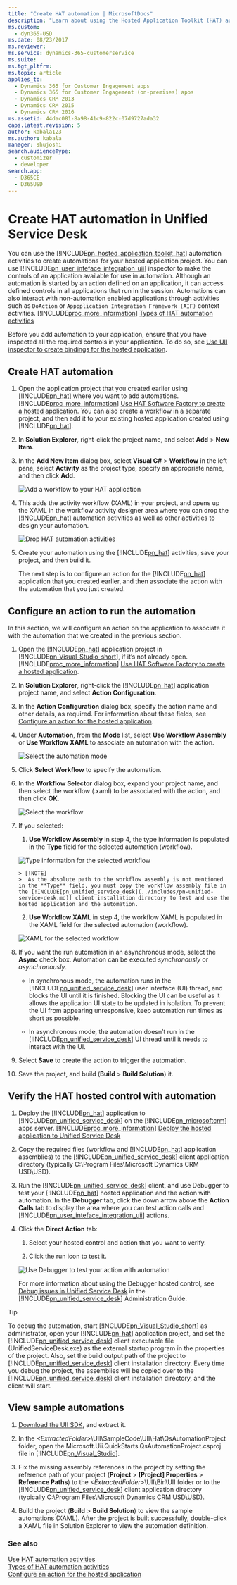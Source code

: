 ```yaml
---
title: "Create HAT automation | MicrosoftDocs"
description: "Learn about using the Hosted Application Toolkit (HAT) automation activities to create automations for your hosted application project. You can use User Interface Integration (UII) inspector to make the controls of an application available for use in automation."
ms.custom: 
  - dyn365-USD
ms.date: 08/23/2017
ms.reviewer: 
ms.service: dynamics-365-customerservice
ms.suite: 
ms.tgt_pltfrm: 
ms.topic: article
applies_to: 
  - Dynamics 365 for Customer Engagement apps
  - Dynamics 365 for Customer Engagement (on-premises) apps
  - Dynamics CRM 2013
  - Dynamics CRM 2015
  - Dynamics CRM 2016
ms.assetid: 44dac081-8a98-41c9-822c-07d9727ada32
caps.latest.revision: 5
author: kabala123
ms.author: kabala
manager: shujoshi
search.audienceType: 
  - customizer
  - developer
search.app: 
  - D365CE
  - D365USD
---
```

# Create HAT automation in Unified Service Desk
You can use the [!INCLUDE[pn_hosted_application_toolkit_hat](../includes/pn-hosted-application-toolkit-hat.md)] automation activities to create automations for your hosted application project. You can use [!INCLUDE[pn_user_inteface_integration_uii](../includes/pn-user-interface-integration-uii.md)] inspector to make the controls of an application available for use in automation. Although an automation is started by an action defined on an application, it can access defined controls in all applications that run in the session. Automations can also interact with non-automation enabled applications through activities such as `DoAction` or `Apppplication Integration Framework (AIF)` context activities. [!INCLUDE[proc_more_information](../includes/proc-more-information.md)] [Types of HAT automation activities](../unified-service-desk/types-of-hat-automation-activities.md)  
  
 Before you add automation to your application, ensure that you have inspected all the required controls in your application. To do so, see [Use UII inspector to create bindings for the hosted application](../unified-service-desk/use-uii-inspector-create-bindings-hosted-application.md).  
  
<a name="CreateAutomation"></a>   
## Create HAT automation  
  
1. Open the application project that you created earlier using [!INCLUDE[pn_hat](../includes/pn-hat.md)] where you want to add automations. [!INCLUDE[proc_more_information](../includes/proc-more-information.md)] [Use HAT Software Factory to create a hosted application](../unified-service-desk/use-hat-software-factory-create-hosted-application.md). You can also create a workflow in a separate project, and then add it to your existing hosted application created using [!INCLUDE[pn_hat](../includes/pn-hat.md)].  
  
2. In **Solution Explorer**, right-click the project name, and select **Add** > **New Item**.  
  
3. In the **Add New Item** dialog box, select **Visual C#** > **Workflow** in the left pane, select **Activity** as the project type, specify an appropriate name, and then click **Add**.  
  
   ![Add a workflow to your HAT application](../unified-service-desk/media/usd-add-automation-1.png "Add a workflow to your HAT application")  
  
4. This adds the activity workflow (XAML) in your project, and opens up the XAML in the workflow activity designer area where you can drop the [!INCLUDE[pn_hat](../includes/pn-hat.md)] automation activities as well as other activities to design your automation.  
  
   ![Drop HAT automation activities](../unified-service-desk/media/usd-add-automation-2.png "Drop HAT automation activities")  
  
5. Create your automation using the [!INCLUDE[pn_hat](../includes/pn-hat.md)] activities, save your project, and then build it.  
  
    The next step is to configure an action for the [!INCLUDE[pn_hat](../includes/pn-hat.md)] application that you created earlier, and then associate the action with the automation that you just created.  
  
<a name="action"></a>   
## Configure an action to run the automation  
 In this section, we will configure an action on the application to associate it with the automation that we created in the previous section.  
  
1. Open the [!INCLUDE[pn_hat](../includes/pn-hat.md)] application project in [!INCLUDE[pn_Visual_Studio_short](../includes/pn-visual-studio-short.md)], if it’s not already open. [!INCLUDE[proc_more_information](../includes/proc-more-information.md)] [Use HAT Software Factory to create a hosted application](../unified-service-desk/use-hat-software-factory-create-hosted-application.md).  
  
2. In **Solution Explorer**, right-click the [!INCLUDE[pn_hat](../includes/pn-hat.md)] application project name, and select **Action Configuration**.  
  
3. In the **Action Configuration** dialog box, specify the action name and other details, as required. For information about these fields, see [Configure an action for the hosted application](../unified-service-desk/configure-action-hosted-application.md).  
  
4. Under **Automation**, from the **Mode** list, select **Use Workflow Assembly** or **Use Workflow XAML** to associate an automation with the action.  
  
   ![Select the automation mode](../unified-service-desk/media/usd-add-automation-3.png "Select the automation mode")  
  
5. Click **Select Workflow** to specify the automation.  
  
6. In the **Workflow Selector** dialog box, expand your project name, and then select the workflow (.xaml) to be associated with the action, and then click **OK**.  
  
   ![Select the workflow](../unified-service-desk/media/usd-add-automation-4.png "Select the workflow")  
  
7. If you selected:  
  
   1. **Use Workflow Assembly** in step 4, the type information is populated in the **Type** field for the selected automation (workflow).  
  
   ![Type information for the selected workflow](../unified-service-desk/media/usd-add-automation-5.png "Type information for the selected workflow")  
  
       > [!NOTE]
       >  As the absolute path to the workflow assembly is not mentioned in the **Type** field, you must copy the workflow assembly file in the [!INCLUDE[pn_unified_service_desk](../includes/pn-unified-service-desk.md)] client installation directory to test and use the hosted application and the automation.  
  
   2. **Use Workflow XAML** in step 4, the workflow XAML is populated in the XAML field for the selected automation (workflow).  
  
   ![XAML for the selected workflow](../unified-service-desk/media/usd-add-automation-6.png "XAML for the selected workflow")  
  
8. If you want the run automation in an asynchronous mode, select the **Async** check box. Automation can be executed *synchronously* or *asynchronously*.  
  
   - In synchronous mode, the automation runs in the [!INCLUDE[pn_unified_service_desk](../includes/pn-unified-service-desk.md)] user interface (UI) thread, and blocks the UI until it is finished. Blocking the UI can be useful as it allows the application UI state to be updated in isolation. To prevent the UI from appearing unresponsive, keep automation run times as short as possible.  
  
   - In asynchronous mode, the automation doesn’t run in the [!INCLUDE[pn_unified_service_desk](../includes/pn-unified-service-desk.md)] UI thread until it needs to interact with the UI.  
  
9. Select **Save** to create the action to trigger the automation.  
  
10. Save the project, and build (**Build** > **Build Solution**) it.  
  
<a name="verify"></a>   
## Verify the HAT hosted control with automation  
  
1. Deploy the [!INCLUDE[pn_hat](../includes/pn-hat.md)] application to [!INCLUDE[pn_unified_service_desk](../includes/pn-unified-service-desk.md)] on the [!INCLUDE[pn_microsoftcrm](../includes/pn-microsoftcrm.md)] apps server. [!INCLUDE[proc_more_information](../includes/proc-more-information.md)] [Deploy the hosted application to Unified Service Desk](../unified-service-desk/deploy-hosted-application-unified-service-desk.md)  
  
2. Copy the required files (workflow and [!INCLUDE[pn_hat](../includes/pn-hat.md)] application assemblies) to the [!INCLUDE[pn_unified_service_desk](../includes/pn-unified-service-desk.md)] client application directory (typically C:\Program Files\Microsoft Dynamics CRM USD\USD).  
  
3. Run the [!INCLUDE[pn_unified_service_desk](../includes/pn-unified-service-desk.md)] client, and use Debugger to test your [!INCLUDE[pn_hat](../includes/pn-hat.md)] hosted application and the action with automation. In the **Debugger** tab, click the down arrow above the **Action Calls** tab to display the area where you can test action calls and [!INCLUDE[pn_user_inteface_integration_uii](../includes/pn-user-interface-integration-uii.md)] actions.  
  
4. Click the **Direct Action** tab:  
  
   1.  Select your hosted control and action that you want to verify.  
  
   2.  Click the run icon to test it.  
  
   ![Use Debugger to test your action with automation](../unified-service-desk/media/usd-add-automation-7.png "Use Debugger to test your action with automation")  
  
    For more information about using the Debugger hosted control, see [Debug issues in Unified Service Desk](http://go.microsoft.com/fwlink/p/?LinkId=518149) in the [!INCLUDE[pn_unified_service_desk](../includes/pn-unified-service-desk.md)] Administration Guide.  
  
> [!TIP]
>  To debug the automation, start [!INCLUDE[pn_Visual_Studio_short](../includes/pn-visual-studio-short.md)] as administrator, open your [!INCLUDE[pn_hat](../includes/pn-hat.md)] application project, and set the [!INCLUDE[pn_unified_service_desk](../includes/pn-unified-service-desk.md)] client executable file (UnifiedServiceDesk.exe) as the external startup program in the properties of the project. Also, set the build output path of the project to [!INCLUDE[pn_unified_service_desk](../includes/pn-unified-service-desk.md)] client installation directory. Every time you debug the project, the assemblies will be copied over to the [!INCLUDE[pn_unified_service_desk](../includes/pn-unified-service-desk.md)] client installation directory, and the client will start.  
  
<a name="sample"></a>   
## View sample automations  
  
1. [Download the UII SDK](http://go.microsoft.com/fwlink/p/?LinkId=519179), and extract it.  
  
2. In the *\<ExtractedFolder>*\UII\SampleCode\UII\Hat\QsAutomationProject folder, open the Microsoft.Uii.QuickStarts.QsAutomationProject.csproj file in [!INCLUDE[pn_Visual_Studio](../includes/pn-visual-studio.md)].  
  
3. Fix the missing assembly references in the project by setting the reference path of your project (**Project** > **[Project] Properties** > **Reference Paths**) to the *\<ExtractedFolder>*\UII\Bin\UII folder or to the [!INCLUDE[pn_unified_service_desk](../includes/pn-unified-service-desk.md)] client application directory (typically C:\Program Files\Microsoft Dynamics CRM USD\USD).  
  
4. Build the project (**Build** > **Build Solution**) to view the sample automations (XAML). After the project is built successfully, double-click a XAML file in Solution Explorer to view the automation definition.  
  
### See also  
 [Use HAT automation activities](../unified-service-desk/use-hat-automation-activities.md)   
 [Types of HAT automation activities](../unified-service-desk/types-of-hat-automation-activities.md)   
 [Configure an action for the hosted application](../unified-service-desk/configure-action-hosted-application.md)
